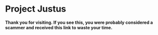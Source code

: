 # Project Justus

**Thank you for visiting. If you see this, you were probably considered a scammer and received this link to waste your time.**
